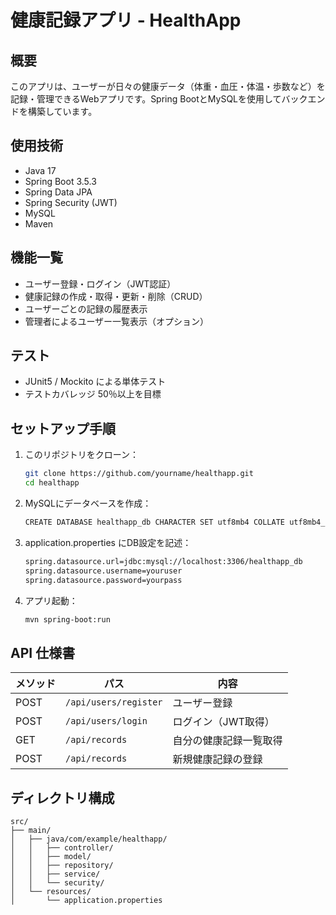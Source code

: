 # 健康記録アプリ - HealthApp


## 概要
このアプリは、ユーザーが日々の健康データ（体重・血圧・体温・歩数など）を記録・管理できるWebアプリです。Spring BootとMySQLを使用してバックエンドを構築しています。


## 使用技術
- Java 17
- Spring Boot 3.5.3
- Spring Data JPA
- Spring Security (JWT)
- MySQL
- Maven


## 機能一覧
- ユーザー登録・ログイン（JWT認証）
- 健康記録の作成・取得・更新・削除（CRUD）
- ユーザーごとの記録の履歴表示
- 管理者によるユーザー一覧表示（オプション）


## テスト
- JUnit5 / Mockito による単体テスト
- テストカバレッジ 50％以上を目標


## セットアップ手順

1. このリポジトリをクローン：
   ```bash
   git clone https://github.com/yourname/healthapp.git
   cd healthapp
2. MySQLにデータベースを作成：
   ```bash
   CREATE DATABASE healthapp_db CHARACTER SET utf8mb4 COLLATE utf8mb4_general_ci;
3. application.properties にDB設定を記述：
   ```bash
   spring.datasource.url=jdbc:mysql://localhost:3306/healthapp_db
   spring.datasource.username=youruser
   spring.datasource.password=yourpass
4. アプリ起動：
   ```bash
   mvn spring-boot:run


## API 仕様書

| メソッド | パス                    | 内容          |
| ---- | --------------------- | ----------- |
| POST | `/api/users/register` | ユーザー登録      |
| POST | `/api/users/login`    | ログイン（JWT取得） |
| GET  | `/api/records`        | 自分の健康記録一覧取得 |
| POST | `/api/records`        | 新規健康記録の登録   |


## ディレクトリ構成

```text
src/
├── main/
│   ├── java/com/example/healthapp/
│   │   ├── controller/
│   │   ├── model/
│   │   ├── repository/
│   │   ├── service/
│   │   └── security/
│   └── resources/
│       └── application.properties
